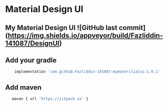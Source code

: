 # Material Design UI 

## My Material Design UI ![GitHub last commit] (https://img.shields.io/appveyor/build/Fazliddin-141087/DesignUI)

## Add your gradle

```bash
    implementation 'com.github.Fazliddin-141087:mymaterilialui:1.0.1'
 ```
## Add maven

```bash
   maven { url 'https://jitpack.io' } 
```


